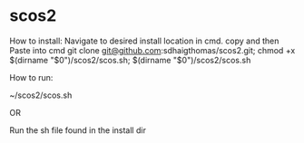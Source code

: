 # scos2

How to install:
Navigate to desired install location in cmd.
copy and then Paste into cmd 
git clone git@github.com:sdhaigthomas/scos2.git; chmod +x $(dirname "$0")/scos2/scos.sh; $(dirname "$0")/scos2/scos.sh

How to run:

~/scos2/scos.sh

OR

Run the sh file found in the install dir
